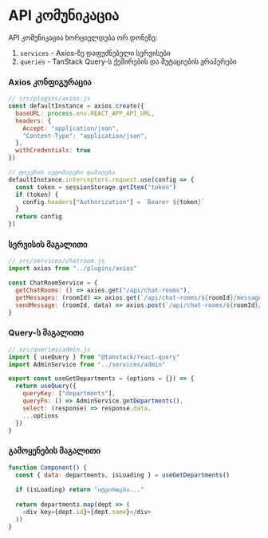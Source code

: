 # API კომუნიკაცია

API კომუნიკაცია ხორციელდება ორ დონეზე:
1. `services` - Axios-ზე დაფუძნებული სერვისები
2. `queries` - TanStack Query-ს ქეშირების და მუტაციების ვრაპერები

### Axios კონფიგურაცია
```javascript
// src/plugins/axios.js
const defaultInstance = axios.create({
  baseURL: process.env.REACT_APP_API_URL,
  headers: {
    Accept: "application/json",
    "Content-Type": "application/json",
  },
  withCredentials: true
})

// ტოკენის ავტომატური დამატება
defaultInstance.interceptors.request.use(config => {
  const token = sessionStorage.getItem("token")
  if (token) {
    config.headers["Authorization"] = `Bearer ${token}`
  }
  return config
})
```

### სერვისის მაგალითი
```javascript
// src/services/chatroom.js
import axios from "../plugins/axios"

const ChatRoomService = {
  getChatRooms: () => axios.get("/api/chat-rooms"),
  getMessages: (roomId) => axios.get(`/api/chat-rooms/${roomId}/messages`),
  sendMessage: (roomId, data) => axios.post(`/api/chat-rooms/${roomId}/messages`, data)
}
```

### Query-ს მაგალითი
```javascript
// src/queries/admin.js
import { useQuery } from "@tanstack/react-query"
import AdminService from "../services/admin"

export const useGetDepartments = (options = {}) => {
  return useQuery({
    queryKey: ["departments"],
    queryFn: () => AdminService.getDepartments(),
    select: (response) => response.data,
    ...options
  })
}
```

### გამოყენების მაგალითი
```javascript
function Component() {
  const { data: departments, isLoading } = useGetDepartments()
  
  if (isLoading) return "იტვირთება..."
  
  return departments.map(dept => (
    <div key={dept.id}>{dept.name}</div>
  ))
}
